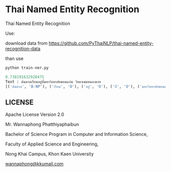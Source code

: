 # Thai Named Entity Recognition
Thai Named Entity Recognition 

Use:

download data from https://github.com/PyThaiNLP/thai-named-entity-recognition-data

than use 

```python
python train-ner.py
```

```python
0.738191632928475
Text : ต้นตาลเรียนอยู่ที่มหาวิทยาลัยขอนแก่น วิทยาเขตหนองคาย
[('ต้นตาล', 'B-NP'), ('เรียน', 'O'), ('อยู่', 'O'), ('ที่', 'O'), ('มหาวิทยาลัยขอนแก่น', 'B-NP'), (' ', 'I-NP'), ('วิทยาเขต', 'I-NP'), ('หนองคาย', 'I-NP')]
```

## LICENSE

Apache License Version 2.0



Mr. Wannaphong Phatthiyaphaibun

Bachelor of Science Program in Computer and Information Science,

Faculty of Applied Science and Engineering,

Nong Khai Campus, Khon Kaen University

wannaphong@kkumail.com